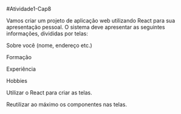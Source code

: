 #Atividade1-Cap8

Vamos criar um projeto de aplicação web utilizando React para sua apresentação pessoal. O sistema deve apresentar as seguintes informações, divididas por telas: 

Sobre você (nome, endereço etc.) 

Formação 

Experiência 

Hobbies 

Utilizar o React para criar as telas. 

Reutilizar ao máximo os componentes nas telas.